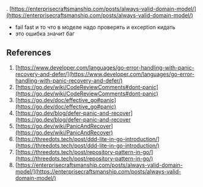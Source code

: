 . [https://enterprisecraftsmanship.com/posts/always-valid-domain-model/](https://enterprisecraftsmanship.com/posts/always-valid-domain-model/) 
- fail fast и то что в моделе надо проверять и exception кидать
- это ошибка значит баг
## References

1. [https://www.developer.com/languages/go-error-handling-with-panic-recovery-and-defer/](https://www.developer.com/languages/go-error-handling-with-panic-recovery-and-defer/)
2. [https://go.dev/wiki/CodeReviewComments#dont-panic](https://go.dev/wiki/CodeReviewComments#dont-panic)
3. [https://go.dev/doc/effective_go#panic](https://go.dev/doc/effective_go#panic)
4. [https://go.dev/blog/defer-panic-and-recover](https://go.dev/blog/defer-panic-and-recover
5. [https://go.dev/wiki/PanicAndRecover](https://go.dev/wiki/PanicAndRecover)
6. [https://threedots.tech/post/ddd-lite-in-go-introduction/](https://threedots.tech/post/ddd-lite-in-go-introduction/)
7. [https://threedots.tech/post/repository-pattern-in-go/](https://threedots.tech/post/repository-pattern-in-go/)
8. [https://enterprisecraftsmanship.com/posts/always-valid-domain-model/](https://enterprisecraftsmanship.com/posts/always-valid-domain-model/)
